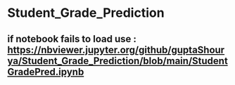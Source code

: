 # Student_Grade_Prediction

## if notebook fails to load use : https://nbviewer.jupyter.org/github/guptaShourya/Student_Grade_Prediction/blob/main/StudentGradePred.ipynb
